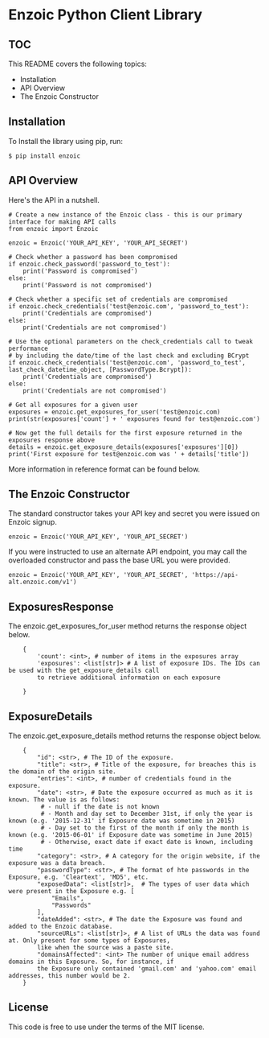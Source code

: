 # Enzoic Python Client Library

TOC
-
This README covers the following topics:
* Installation
* API Overview
* The Enzoic Constructor

Installation
-
To Install the library using pip, run:

    $ pip install enzoic

API Overview
-
Here's the API in a nutshell.
    
    # Create a new instance of the Enzoic class - this is our primary interface for making API calls
    from enzoic import Enzoic

    enzoic = Enzoic('YOUR_API_KEY', 'YOUR_API_SECRET')
    
    # Check whether a password has been compromised
    if enzoic.check_password('password_to_test'):
        print('Password is compromised')
    else:
        print('Password is not compromised')    
        
    # Check whether a specific set of credentials are compromised
    if enzoic.check_credentials('test@enzoic.com', 'password_to_test'):
        print('Credentials are compromised')
    else:
        print('Credentials are not compromised')
        
    # Use the optional parameters on the check_credentials call to tweak performance 
    # by including the date/time of the last check and excluding BCrypt    
    if enzoic.check_credentials('test@enzoic.com', 'password_to_test', last_check_datetime_object, [PasswordType.Bcrypt]):
        print('Credentials are compromised')
    else:
        print('Credentials are not compromised')
    
    # Get all exposures for a given user
    exposures = enzoic.get_exposures_for_user('test@enzoic.com)
    print(str(exposures['count'] + ' exposures found for test@enzoic.com')
    
    # Now get the full details for the first exposure returned in the exposures response above
    details = enzoic.get_exposure_details(exposures['exposures'][0])
    print('First exposure for test@enzoic.com was ' + details['title'])
    
More information in reference format can be found below.

The Enzoic Constructor
-
The standard constructor takes your API key and secret you were issued on Enzoic signup.

    enzoic = Enzoic('YOUR_API_KEY', 'YOUR_API_SECRET')
    
If you were instructed to use an alternate API endpoint, you may call the overloaded constructor and pass the base URL
you were provided.

    enzoic = Enzoic('YOUR_API_KEY', 'YOUR_API_SECRET', 'https://api-alt.enzoic.com/v1')
    
ExposuresResponse
-
The enzoic.get_exposures_for_user method returns the response object below.

        {
            'count': <int>, # number of items in the exposures array
            'exposures': <list[str]> # A list of exposure IDs. The IDs can be used with the get_exposure_details call
            to retrieve additional information on each exposure
            
        }
    
ExposureDetails
-
The enzoic.get_exposure_details method returns the response object below.

        {
            "id": <str>, # The ID of the exposure.
            "title": <str>, # Title of the exposure, for breaches this is the domain of the origin site.
            "entries": <int>, # number of credentials found in the exposure.
            "date": <str>, # Date the exposure occurred as much as it is known. The value is as follows:
             # - null if the date is not known
             # - Month and day set to December 31st, if only the year is known (e.g. '2015-12-31' if Exposure date was sometime in 2015)
             # - Day set to the first of the month if only the month is known (e.g. '2015-06-01' if Exposure date was sometime in June 2015)
             # - Otherwise, exact date if exact date is known, including time
            "category": <str>, # A category for the origin website, if the exposure was a data breach.
            "passwordType": <str>, # The format of hte passwords in the Exposure, e.g. 'Cleartext', 'MD5', etc.
            "exposedData": <list[str]>,  # The types of user data which were present in the Exposure e.g. [ 
                "Emails",
                "Passwords"
            ],
            "dateAdded": <str>, # The date the Exposure was found and added to the Enzoic database.
            "sourceURLs": <list[str]>, # A list of URLs the data was found at. Only present for some types of Exposures,
            like when the source was a paste site.
            "domainsAffected": <int> The number of unique email address domains in this Exposure. So, for instance, if
            the Exposure only contained 'gmail.com' and 'yahoo.com' email addresses, this number would be 2.
        }

License
-
This code is free to use under the terms of the MIT license.